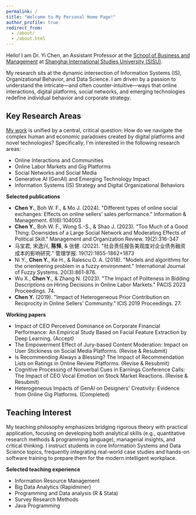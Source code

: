 ```yaml
---
permalink: /
title: "Welcome to My Personal Home Page!"
author_profile: true
redirect_from: 
  - /about/
  - /about.html
---
```


Hello! I am Dr. Yi Chen, an Assistant Professor at the [School of Business and Management](http://www.sbm.shisu.edu.cn/) at [Shanghai International Studies University (SISU)](http://www.shisu.edu.cn).

My research sits at the dynamic intersection of Information Systems (IS), Organizational Behavior, and Data Science. I am driven by a passion to understand the intricate—and often counter-intuitive—ways that online interactions, digital platforms, social networks, and emerging technologies redefine individual behavior and corporate strategy.

Key Research Areas
------
[My work](https://scholar.google.com/citations?user=cBipuy0AAAAJ&hl=en) is unified by a central, critical question: How do we navigate the complex human and economic paradoxes created by digital platforms and novel technologies? Specifically, I'm interested in the following research areas:
- Online Interactions and Communities
- Online Labor Markets and Gig Platforms
- Social Networks and Social Media
- Generative AI (GenAI) and Emerging Technology Impact
- Information Systems (IS) Strategy and Digital Organizational Behaviors

**Selected publications**

* <b>Chen Y.</b>, Boh W. F., & Mo J. (2024). "Different types of online social exchanges: Effects on online sellers’ sales performance." Information & Management. 61(6):104003
* <b>Chen Y.</b>, Boh W. F., Wong S.-S., & Shao J. (2023). "Too Much of a Good Thing: Downsides of a Large Social Network and Moderating Effects of Political Skill." Management and Organization Review. 19(2):316-347
* 马宝君, 宋逸兴, <b>陈怿</b>, & 张健. (2022). "社会责任报告美观度对企业债务融资成本的影响研究." 管理学报. 19(12):1855-1862+1873
* Ni Y., <b>Chen Y.</b>, Ke H., & Ralescu D. A. (2018). "Models and algorithms for the orienteering problem in a fuzzy environment." International Journal of Fuzzy Systems. 20(3):861-876.
* Wu X., <b>Chen Y.</b>, & Zhang N. (2023). "The Impact of Politeness in Bidding Descriptions on Hiring Decisions in Online Labor Markets." PACIS 2023 Proceedings. 74.
* <b>Chen Y.</b> (2019). "Impact of Heterogeneous Prior Contribution on Reciprocity in Online Sellers’ Community." ICIS 2019 Proceedings. 27.

**Working papers**

* Impact of CEO Perceived Dominance on Corporate Financial Performance: An Empirical Study Based on Facial Feature Extraction by Deep Learning. (Accept)
* The Empowerment Effect of Jury-based Content Moderation: Impact on User Stickiness on Social Media Platforms. (Revise & Resubmit)
* Is Recommending Always a Blessing? The Impact of Recommendation Lists on Ratings in Online Review Platforms. (Revise & Resubmit)
* Cognitive Processing of Nonverbal Cues in Earnings Conference Calls: The Impact of CEO Vocal Emotion on Stock Market Reactions. (Revise & Resubmit)
* Heterogeneous Impacts of GenAI on Designers' Creativity: Evidence from Online Gig Platforms. (Completed)

Teaching Interest
------
My teaching philosophy emphasizes bridging rigorous theory with practical application, focusing on developing both analytical skills (e.g., quantitative research methods & programming language), managerial insights, and critical thinking. I instruct students in core Information Systems and Data Science topics, frequently integrating real-world case studies and hands-on software training to prepare them for the modern intelligent workplace.

**Selected teaching experience**
- Information Resource Management
- Big Data Analytics (Rapidminer)
- Programming and Data analysis (R & Stata)
- Survey Research Methods
- Java Programming
